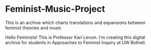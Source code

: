 # Feminist-Music-Project
This is an archive which charts translations and expansions between feminist theories and music

Hello Feminists!
This is Professor Kari Lerum. I'm creating this digital archive for students in Approaches to Feminist Inquiry at UW Bothell.
